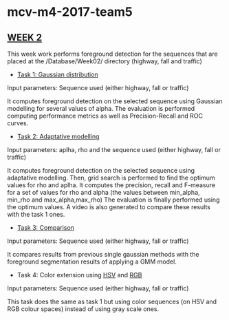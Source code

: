 # mcv-m4-2017-team5

## [WEEK 2](Week02/)

This week work performs foreground detection for the sequences that are placed at the /Database/Week02/ directory (highway, fall and traffic)


- [Task 1: Gaussian distribution](Week02/week2_task1_Gray.m)

 Input parameters: Sequence used (either highway, fall or traffic)

 It computes foreground detection on the selected sequence using Gaussian modelling for several values of alpha. The evaluation is performed computing performance metrics as well as  Precision-Recall and ROC curves.


- [Task 2: Adaptative modelling](Week02/week2_task2_Gray.m)

 Input parameters: aplha, rho and the sequence used (either highway, fall or traffic)

 It computes foreground detection on the selected sequence using adaptative modelling.
 Then, grid search is performed to find the optimum values for rho and aplha. It computes the precision, recall and F-measure for a set of values for rho and alpha (the values between min_alpha, min_rho and max_alpha,max_rho)
 The evaluation is finally performed using the optimum values.
 A video is also generated to compare these results with the task 1 ones.


- [Task 3: Comparison](Week02/week2_task32.m)

 Input parameters: Sequence used (either highway, fall or traffic)

 It compares results from previous single gaussian methods with the foreground segmentation results of applying a GMM model.


- Task 4: Color extension using [HSV](Week02/week2_task4_HSV.m) and [RGB](Week02/week2_task4_RGB.m)

 Input parameters: Sequence used (either highway, fall or traffic)

 This task does the same as task 1 but using color sequences (on HSV and RGB colour spaces) instead of using gray scale ones.
